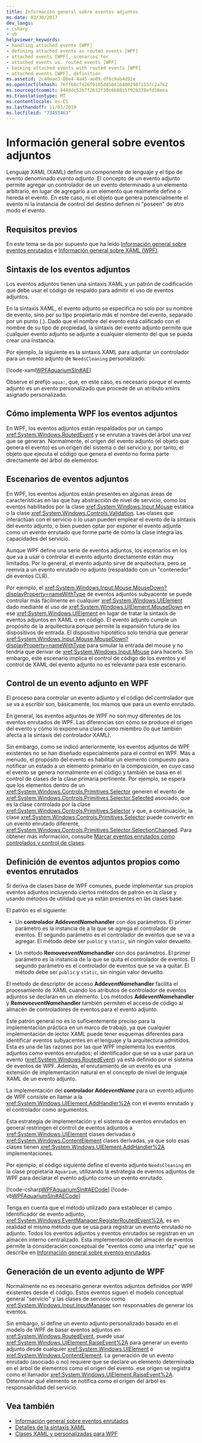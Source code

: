 ```yaml
---
title: Información general sobre eventos adjuntos
ms.date: 03/30/2017
dev_langs:
- csharp
- vb
helpviewer_keywords:
- handling attached events [WPF]
- defining attached events as routed events [WPF]
- attached events [WPF], scenarios for
- attached events vs. routed events [WPF]
- backing attached events with routed events [WPF]
- attached events [WPF], definition
ms.assetid: 2c40eae3-80e4-4a45-ae09-df6c9ab4d91e
ms.openlocfilehash: 76ff60cfe26f9105d4504164802987115fc2a7e2
ms.sourcegitcommit: 944ddc52b7f2632f30c668815f92b378efd38eea
ms.translationtype: MT
ms.contentlocale: es-ES
ms.lasthandoff: 11/03/2019
ms.locfileid: "73455463"
---
```

# <a name="attached-events-overview"></a>Información general sobre eventos adjuntos

Lenguaje XAML (XAML) define un componente de lenguaje y el tipo de evento denominado *evento adjunto*. El concepto de un evento adjunto permite agregar un controlador de un evento determinado a un elemento arbitrario, en lugar de agregarlo a un elemento que realmente define o hereda el evento. En este caso, ni el objeto que genera potencialmente el evento ni la instancia de control del destino definen ni "poseen" de otro modo el evento.  

<a name="prerequisites"></a>   
## <a name="prerequisites"></a>Requisitos previos  
 En este tema se da por supuesto que ha leído [Información general sobre eventos enrutados](routed-events-overview.md) e [Información general sobre XAML (WPF)](../../../desktop-wpf/fundamentals/xaml.md).  
  
<a name="Syntax"></a>   
## <a name="attached-event-syntax"></a>Sintaxis de los eventos adjuntos  
 Los eventos adjuntos tienen una sintaxis XAML y un patrón de codificación que debe usar el código de respaldo para admitir el uso de eventos adjuntos.  
  
 En la sintaxis XAML, el evento adjunto se especifica no solo por su nombre de evento, sino por su tipo propietario más el nombre del evento, separado por un punto (.). Dado que el nombre del evento está calificado con el nombre de su tipo de propiedad, la sintaxis del evento adjunto permite que cualquier evento adjunto se adjunte a cualquier elemento del que se pueda crear una instancia.  
  
 Por ejemplo, la siguiente es la sintaxis XAML para adjuntar un controlador para un evento adjunto de `NeedsCleaning` personalizado:  
  
 [!code-xaml[WPFAquariumSln#AE](~/samples/snippets/csharp/VS_Snippets_Wpf/WPFAquariumSln/CSharp/WPFAquarium/Window1.xaml#ae)]  
  
 Observe el prefijo `aqua:`, que, en este caso, es necesario porque el evento adjunto es un evento personalizado que procede de un atributo xmlns asignado personalizado.  
  
<a name="WPFImplements"></a>   
## <a name="how-wpf-implements-attached-events"></a>Cómo implementa WPF los eventos adjuntos

En WPF, los eventos adjuntos están respaldados por un campo <xref:System.Windows.RoutedEvent> y se enrutan a través del árbol una vez que se generan. Normalmente, el origen del evento adjunto (el objeto que genera el evento) es un origen del sistema o del servicio y, por tanto, el objeto que ejecuta el código que genera el evento no forma parte directamente del árbol de elementos.  
  
<a name="Scenarios"></a>   
## <a name="scenarios-for-attached-events"></a>Escenarios de eventos adjuntos  
 En WPF, los eventos adjuntos están presentes en algunas áreas de características en las que hay abstracción de nivel de servicio, como los eventos habilitados por la clase <xref:System.Windows.Input.Mouse> estática o la clase <xref:System.Windows.Controls.Validation>. Las clases que interactúan con el servicio o lo usan pueden emplear el evento de la sintaxis del evento adjunto, o bien pueden optar por exponer el evento adjunto como un evento enrutado que forme parte de cómo la clase integra las capacidades del servicio.  
  
 Aunque WPF define una serie de eventos adjuntos, los escenarios en los que va a usar o controlar el evento adjunto directamente están muy limitados. Por lo general, el evento adjunto sirve de arquitectura, pero se reenvía a un evento enrutado no adjunto (respaldado con un "contenedor" de eventos CLR).  
  
 Por ejemplo, el <xref:System.Windows.Input.Mouse.MouseDown?displayProperty=nameWithType> de eventos adjuntos subyacente se puede controlar más fácilmente en cualquier <xref:System.Windows.UIElement> dado mediante el uso de <xref:System.Windows.UIElement.MouseDown> en ese <xref:System.Windows.UIElement> en lugar de tratar la sintaxis de eventos adjuntos en XAML o en código. El evento adjunto cumple un propósito de la arquitectura porque permite la expansión futura de los dispositivos de entrada. El dispositivo hipotético solo tendría que generar <xref:System.Windows.Input.Mouse.MouseDown?displayProperty=nameWithType> para simular la entrada del mouse y no tendría que derivar de <xref:System.Windows.Input.Mouse> para hacerlo. Sin embargo, este escenario implica el control de código de los eventos y el control de XAML del evento adjunto no es relevante para este escenario.  
  
<a name="Handling"></a>   
## <a name="handling-an-attached-event-in-wpf"></a>Control de un evento adjunto en WPF  
 El proceso para controlar un evento adjunto y el código del controlador que se va a escribir son, básicamente, los mismos que para un evento enrutado.  
  
 En general, los eventos adjuntos de WPF no son muy diferentes de los eventos enrutados de WPF. Las diferencias son cómo se produce el origen del evento y cómo lo expone una clase como miembro (lo que también afecta a la sintaxis del controlador XAML).  
  
 Sin embargo, como se indicó anteriormente, los eventos adjuntos de WPF existentes no se han diseñado especialmente para el control en WPF. Más a menudo, el propósito del evento es habilitar un elemento compuesto para notificar un estado a un elemento primario en la composición, en cuyo caso el evento se genera normalmente en el código y también se basa en el control de clases de la clase primaria pertinente. Por ejemplo, se espera que los elementos dentro de un <xref:System.Windows.Controls.Primitives.Selector> generen el evento de <xref:System.Windows.Controls.Primitives.Selector.Selected> asociado, que es la clase controlada por la clase <xref:System.Windows.Controls.Primitives.Selector> y que, a continuación, la clase <xref:System.Windows.Controls.Primitives.Selector> puede convertir en un evento enrutado diferente, <xref:System.Windows.Controls.Primitives.Selector.SelectionChanged>. Para obtener más información, consulte [Marcar eventos enrutados como controlados y control de clases](marking-routed-events-as-handled-and-class-handling.md).  
  
<a name="Custom"></a>   
## <a name="defining-your-own-attached-events-as-routed-events"></a>Definición de eventos adjuntos propios como eventos enrutados  
 Si deriva de clases base de WPF comunes, puede implementar sus propios eventos adjuntos incluyendo ciertos métodos de patrón en la clase y usando métodos de utilidad que ya están presentes en las clases base.  
  
 El patrón es el siguiente:  
  
- Un __controlador Add*eventName*handler__ con dos parámetros. El primer parámetro es la instancia de a la que se agrega el controlador de eventos. El segundo parámetro es el controlador de eventos que se va a agregar. El método debe ser `public` y `static`, sin ningún valor devuelto.  
  
- Un método __Remove*eventName*handler__ con dos parámetros. El primer parámetro es la instancia de la que se quita el controlador de eventos. El segundo parámetro es el controlador de eventos que se va a quitar. El método debe ser `public` y `static`, sin ningún valor devuelto.  
  
 El método de descriptor de acceso __Add*eventName*handler__ facilita el procesamiento de XAML cuando los atributos de controlador de eventos adjuntos se declaran en un elemento. Los métodos __Add*eventName*handler__ y __Remove*eventName*handler__ también permiten el acceso de código al almacén de controladores de eventos para el evento adjunto.  
  
 Este patrón general no es lo suficientemente preciso para la implementación práctica en un marco de trabajo, ya que cualquier implementación de lector XAML puede tener esquemas diferentes para identificar eventos subyacentes en el lenguaje y la arquitectura admitidos. Esta es una de las razones por las que WPF implementa los eventos adjuntos como eventos enrutados; el identificador que se va a usar para un evento (<xref:System.Windows.RoutedEvent>) ya está definido por el sistema de eventos de WPF. Además, el enrutamiento de un evento es una extensión de implementación natural en el concepto de nivel de lenguaje XAML de un evento adjunto.  
  
 La implementación del __controlador Add*eventName*__ para un evento adjunto de WPF consiste en llamar a la <xref:System.Windows.UIElement.AddHandler%2A> con el evento enrutado y el controlador como argumentos.  
  
 Esta estrategia de implementación y el sistema de eventos enrutados en general restringen el control de eventos adjuntos a <xref:System.Windows.UIElement> clases derivadas o <xref:System.Windows.ContentElement> clases derivadas, ya que solo esas clases tienen <xref:System.Windows.UIElement.AddHandler%2A> implementaciones.  
  
 Por ejemplo, el código siguiente define el evento adjunto `NeedsCleaning` en la clase propietaria `Aquarium`, utilizando la estrategia de eventos adjuntos de WPF para declarar el evento adjunto como un evento enrutado.  
  
 [!code-csharp[WPFAquariumSln#AECode](~/samples/snippets/csharp/VS_Snippets_Wpf/WPFAquariumSln/CSharp/WPFAquariumObjects/Class1.cs#aecode)]
 [!code-vb[WPFAquariumSln#AECode](~/samples/snippets/visualbasic/VS_Snippets_Wpf/WPFAquariumSln/visualbasic/wpfaquariumobjects/class1.vb#aecode)]  
  
 Tenga en cuenta que el método utilizado para establecer el campo Identificador de evento adjunto, <xref:System.Windows.EventManager.RegisterRoutedEvent%2A>, es en realidad el mismo método que se usa para registrar un evento enrutado no adjunto. Todos los eventos adjuntos y eventos enrutados se registran en un almacén interno centralizado. Esta implementación del almacén de eventos permite la consideración conceptual de "eventos como una interfaz" que se describe en [Información general sobre eventos enrutados](routed-events-overview.md).  
  
<a name="Raising"></a>   
## <a name="raising-a-wpf-attached-event"></a>Generación de un evento adjunto de WPF  
 Normalmente no es necesario generar eventos adjuntos definidos por WPF existentes desde el código. Estos eventos siguen el modelo conceptual general "servicio" y las clases de servicio como <xref:System.Windows.Input.InputManager> son responsables de generar los eventos.  
  
 Sin embargo, si define un evento adjunto personalizado basado en el modelo de WPF de basar eventos adjuntos en <xref:System.Windows.RoutedEvent>, puede usar <xref:System.Windows.UIElement.RaiseEvent%2A> para generar un evento adjunto desde cualquier <xref:System.Windows.UIElement> o <xref:System.Windows.ContentElement>. La generación de un evento enrutado (asociado o no) requiere que se declare un elemento determinado en el árbol de elementos como el origen del evento. ese origen se registra como el llamador <xref:System.Windows.UIElement.RaiseEvent%2A>. Determinar qué elemento se notifica como el origen del árbol es responsabilidad del servicio.  
  
## <a name="see-also"></a>Vea también

- [Información general sobre eventos enrutados](routed-events-overview.md)
- [Detalles de la sintaxis XAML](xaml-syntax-in-detail.md)
- [Clases XAML y personalizadas para WPF](xaml-and-custom-classes-for-wpf.md)
